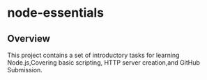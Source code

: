 # node-essentials
## Overview
This project contains a set of introductory tasks for learning Node.js,Covering basic scripting, HTTP server creation,and GitHub Submission.